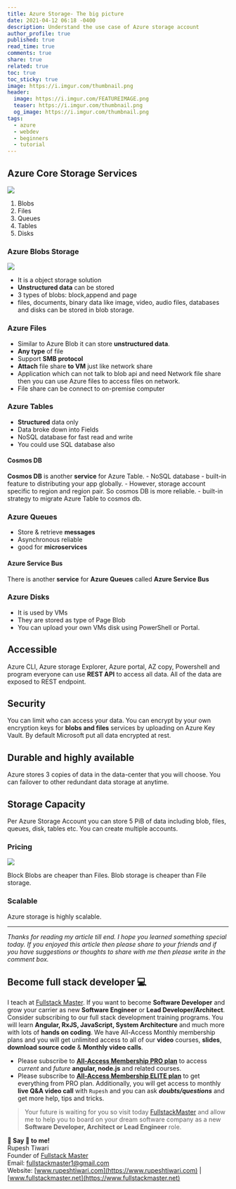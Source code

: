 ```yaml
---
title: Azure Storage- The big picture
date: 2021-04-12 06:18 -0400
description: Understand the use case of Azure storage account
author_profile: true
published: true
read_time: true
comments: true
share: true
related: true
toc: true
toc_sticky: true
image: https://i.imgur.com/thumbnail.png
header:
  image: https://i.imgur.com/FEATUREIMAGE.png
  teaser: https://i.imgur.com/thumbnail.png
  og_image: https://i.imgur.com/thumbnail.png
tags:
  - azure
  - webdev
  - beginners
  - tutorial
---
```


## Azure Core Storage Services

![](https://imgur.com/0uXKnai.png)

1. Blobs
2. Files
3. Queues
4. Tables
5. Disks

### Azure Blobs Storage

![](https://imgur.com/OmyjBKy.png)

- It is a object storage solution
- **Unstructured data** can be stored
- 3 types of blobs: block,append and page
- files, documents, binary data like image, video, audio files, databases and disks can be stored in blob storage.

### Azure Files

- Similar to Azure Blob it can store **unstructured data**.
- **Any type** of file
- Support **SMB protocol**
- **Attach** file share **to VM** just like network share
- Application which can not talk to blob api and need Network file share then you can use Azure files to access files on network.
- File share can be connect to on-premise computer

### Azure Tables

- **Structured** data only
- Data broke down into Fields
- NoSQL database for fast read and write
- You could use SQL database also

#### Cosmos DB

**Cosmos DB** is another **service** for Azure Table. - NoSQL database - built-in feature to distributing your app globally. - However, storage account specific to region and region pair. So cosmos DB is more reliable. - built-in strategy to migrate Azure Table to cosmos db.

### Azure Queues

- Store & retrieve **messages**
- Asynchronous reliable
- good for **microservices**

#### Azure Service Bus

There is another **service** for **Azure Queues** called **Azure Service Bus**

### Azure Disks

- It is used by VMs
- They are stored as type of Page Blob
- You can upload your own VMs disk using PowerShell or Portal.

## Accessible

Azure CLI, Azure storage Explorer, Azure portal, AZ copy, Powershell and program everyone can use **REST API** to access all data. All of the data are exposed to REST endpoint.

## Security

You can limit who can access your data. You can encrypt by your own encryption keys for **blobs and files** services by uploading on Azure Key Vault. By default Microsoft put all data encrypted at rest.

## Durable and highly available

Azure stores 3 copies of data in the data-center that you will choose. You can failover to other redundant data storage at anytime.

## Storage Capacity

Per Azure Storage Account you can store 5 PiB of data including blob, files, queues, disk, tables etc. You can create multiple accounts.

### Pricing

![](https://imgur.com/le3lzyz.png)

Block Blobs are cheaper than Files. Blob storage is cheaper than File storage.

### Scalable

Azure storage is highly scalable.

---

_Thanks for reading my article till end. I hope you learned something special today. If you enjoyed this article then please share to your friends and if you have suggestions or thoughts to share with me then please write in the comment box._

## Become full stack developer 💻

I teach at [Fullstack Master](https://www.fullstackmaster.net). If you want to become **Software Developer** and grow your carrier as new **Software Engineer** or **Lead Developer/Architect**. Consider subscribing to our full stack development training programs. You will learn **Angular, RxJS, JavaScript, System Architecture** and much more with lots of **hands on coding**. We have All-Access Monthly membership plans and you will get unlimited access to all of our **video** courses, **slides**, **download source code** & **Monthly video calls**.

- Please subscribe to **[All-Access Membership PRO plan](https://www.fullstackmaster.net/pro)** to access _current_ and _future_ **angular, node.js** and related courses.
- Please subscribe to **[All-Access Membership ELITE plan](https://www.fullstackmaster.net/elite)** to get everything from PRO plan. Additionally, you will get access to monthly **live Q&A video call** with `Rupesh` and you can ask **_doubts/questions_** and get more help, tips and tricks.

> Your future is waiting for you so visit today [FullstackMaster](www.fullstackmaster.net) and allow me to help you to board on your dream software company as a new **Software Developer, Architect or Lead Engineer** role.

**💖 Say 👋 to me!**
<br>Rupesh Tiwari
<br>Founder of [Fullstack Master](https://www.fullstackmaster.net)
<br>Email: <a href="mailto:fullstackmaster1@gmail.com?subject=Hi">fullstackmaster1@gmail.com</a>
<br>Website: [www.rupeshtiwari.com](https://www.rupeshtiwari.com) | [www.fullstackmaster.net](https://www.fullstackmaster.net)
